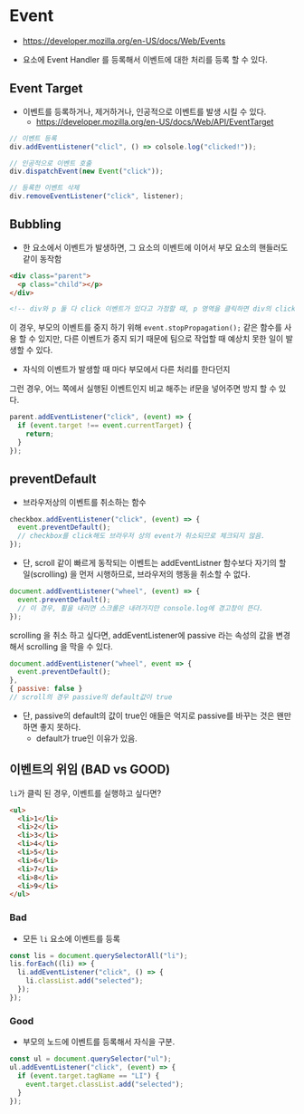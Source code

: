# Event

- https://developer.mozilla.org/en-US/docs/Web/Events

- 요소에 Event Handler 를 등록해서 이벤트에 대한 처리를 등록 할 수 있다.

## Event Target

- 이벤트를 등록하거나, 제거하거나, 인공적으로 이벤트를 발생 시킬 수 있다.
  - https://developer.mozilla.org/en-US/docs/Web/API/EventTarget

```javascript
// 이벤트 등록
div.addEventListener("clicl", () => colsole.log("clicked!"));

// 인공적으로 이벤트 호출
div.dispatchEvent(new Event("click"));

// 등록한 이벤트 삭제
div.removeEventListener("click", listener);
```

## Bubbling

- 한 요소에서 이벤트가 발생하면, 그 요소의 이벤트에 이어서 부모 요소의 핸들러도 같이 동작함

```html
<div class="parent">
  <p class="child"></p>
</div>

<!-- div와 p 둘 다 click 이벤트가 있다고 가정할 때, p 영역을 클릭하면 div의 click 이벤트도 발생한다. -->
```

이 경우, 부모의 이벤트를 중지 하기 위해 `event.stopPropagation();` 같은 함수를 사용 할 수 있지만, 다른 이벤트가 중지 되기 때문에 팀으로 작업할 때 예상치 못한 일이 발생할 수 있다.

- 자식의 이벤트가 발생할 때 마다 부모에서 다른 처리를 한다던지

그런 경우, 어느 쪽에서 실행된 이벤트인지 비교 해주는 if문을 넣어주면 방지 할 수 있다.

```javascript
parent.addEventListener("click", (event) => {
  if (event.target !== event.currentTarget) {
    return;
  }
});
```

## preventDefault

- 브라우저상의 이벤트를 취소하는 함수

```javascript
checkbox.addEventListener("click", (event) => {
  event.preventDefault();
  // checkbox를 click해도 브라우저 상의 event가 취소되므로 체크되지 않음.
});
```

- 단, scroll 같이 빠르게 동작되는 이벤트는 addEventListner 함수보다 자기의 할 일(scrolling) 을 먼저 시행하므로, 브라우저의 행동을 취소할 수 없다.

```javascript
document.addEventListener("wheel", (event) => {
  event.preventDefault();
  // 이 경우, 휠을 내리면 스크롤은 내려가지만 console.log에 경고창이 뜬다.
});
```

scrolling 을 취소 하고 싶다면, addEventListener에 passive 라는 속성의 값을 변경해서 scrolling 을 막을 수 있다.

```javascript
document.addEventListener("wheel", event => {
  event.preventDefault();
},
{ passive: false }
// scroll의 경우 passive의 default값이 true
```

- 단, passive의 default의 값이 true인 애들은 억지로 passive를 바꾸는 것은 왠만하면 좋지 못하다.
  - default가 true인 이유가 있음.

## 이벤트의 위임 (BAD vs GOOD)

`li`가 클릭 된 경우, 이벤트를 실행하고 싶다면?

```html
<ul>
  <li>1</li>
  <li>2</li>
  <li>3</li>
  <li>4</li>
  <li>5</li>
  <li>6</li>
  <li>7</li>
  <li>8</li>
  <li>9</li>
</ul>
```

### Bad

- 모든 `li` 요소에 이벤트를 등록

```javascript
const lis = document.querySelectorAll("li");
lis.forEach((li) => {
  li.addEventListener("click", () => {
    li.classList.add("selected");
  });
});
```

### Good

- 부모의 노드에 이벤트를 등록해서 자식을 구분.

```javascript
const ul = document.querySelector("ul");
ul.addEventListener("click", (event) => {
  if (event.target.tagName == "LI") {
    event.target.classList.add("selected");
  }
});
```
